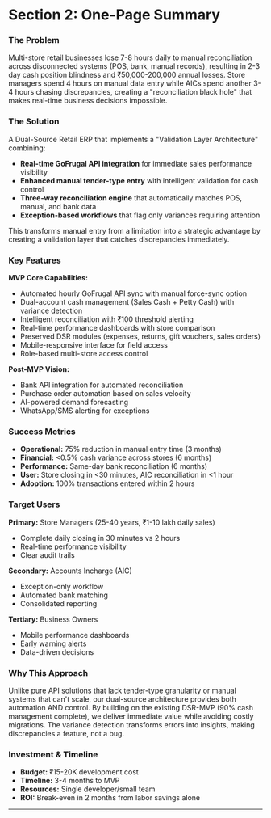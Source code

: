 # Section 2: One-Page Summary

### The Problem
Multi-store retail businesses lose 7-8 hours daily to manual reconciliation across disconnected systems (POS, bank, manual records), resulting in 2-3 day cash position blindness and ₹50,000-200,000 annual losses. Store managers spend 4 hours on manual data entry while AICs spend another 3-4 hours chasing discrepancies, creating a "reconciliation black hole" that makes real-time business decisions impossible.

### The Solution
A Dual-Source Retail ERP that implements a "Validation Layer Architecture" combining:
- **Real-time GoFrugal API integration** for immediate sales performance visibility
- **Enhanced manual tender-type entry** with intelligent validation for cash control
- **Three-way reconciliation engine** that automatically matches POS, manual, and bank data
- **Exception-based workflows** that flag only variances requiring attention

This transforms manual entry from a limitation into a strategic advantage by creating a validation layer that catches discrepancies immediately.

### Key Features
**MVP Core Capabilities:**
- Automated hourly GoFrugal API sync with manual force-sync option
- Dual-account cash management (Sales Cash + Petty Cash) with variance detection
- Intelligent reconciliation with ₹100 threshold alerting
- Real-time performance dashboards with store comparison
- Preserved DSR modules (expenses, returns, gift vouchers, sales orders)
- Mobile-responsive interface for field access
- Role-based multi-store access control

**Post-MVP Vision:**
- Bank API integration for automated reconciliation
- Purchase order automation based on sales velocity
- AI-powered demand forecasting
- WhatsApp/SMS alerting for exceptions

### Success Metrics
- **Operational:** 75% reduction in manual entry time (3 months)
- **Financial:** <0.5% cash variance across stores (6 months)
- **Performance:** Same-day bank reconciliation (6 months)
- **User:** Store closing in <30 minutes, AIC reconciliation in <1 hour
- **Adoption:** 100% transactions entered within 2 hours

### Target Users
**Primary:** Store Managers (25-40 years, ₹1-10 lakh daily sales)
- Complete daily closing in 30 minutes vs 2 hours
- Real-time performance visibility
- Clear audit trails

**Secondary:** Accounts Incharge (AIC)
- Exception-only workflow
- Automated bank matching
- Consolidated reporting

**Tertiary:** Business Owners
- Mobile performance dashboards
- Early warning alerts
- Data-driven decisions

### Why This Approach
Unlike pure API solutions that lack tender-type granularity or manual systems that can't scale, our dual-source architecture provides both automation AND control. By building on the existing DSR-MVP (90% cash management complete), we deliver immediate value while avoiding costly migrations. The variance detection transforms errors into insights, making discrepancies a feature, not a bug.

### Investment & Timeline
- **Budget:** ₹15-20K development cost
- **Timeline:** 3-4 months to MVP
- **Resources:** Single developer/small team
- **ROI:** Break-even in 2 months from labor savings alone

---
